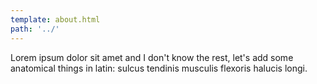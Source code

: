 ```yaml
---
template: about.html
path: '../'
---
```


Lorem ipsum dolor sit amet and I don't know the rest, let's add some anatomical things in latin: sulcus tendinis musculis flexoris halucis longi.
